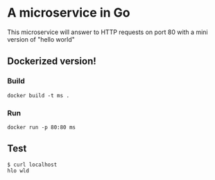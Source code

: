 # A microservice in Go

This microservice will answer to HTTP requests on port 80 with a mini version of "hello world"

## Dockerized version! 

### Build

```
docker build -t ms .
```

### Run

```
docker run -p 80:80 ms
```

## Test

```
$ curl localhost
hlo wld             
```
